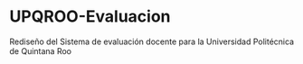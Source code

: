 # UPQROO-Evaluacion
Rediseño del Sistema de evaluación docente para la Universidad Politécnica de Quintana Roo

